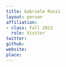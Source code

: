 ```yaml
---
title: Gabriele Rossi
layout: person
affiliation:
- class: Fall 2013
  role: Visitor
twitter:
github:
website:
place:
---
```


